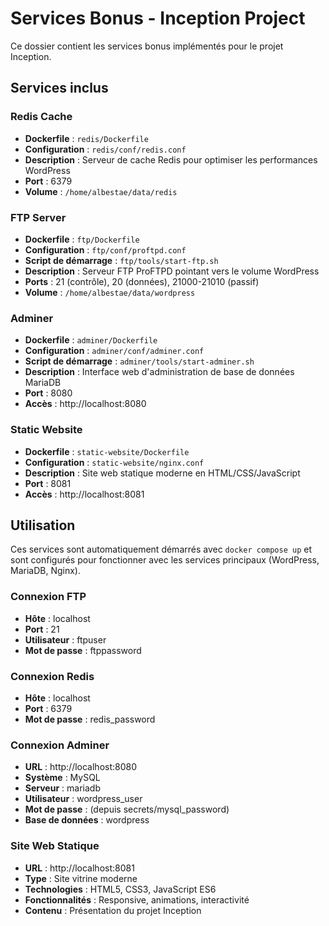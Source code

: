 # Services Bonus - Inception Project

Ce dossier contient les services bonus implémentés pour le projet Inception.

## Services inclus

### Redis Cache
- **Dockerfile** : `redis/Dockerfile`
- **Configuration** : `redis/conf/redis.conf`
- **Description** : Serveur de cache Redis pour optimiser les performances WordPress
- **Port** : 6379
- **Volume** : `/home/albestae/data/redis`

### FTP Server
- **Dockerfile** : `ftp/Dockerfile`
- **Configuration** : `ftp/conf/proftpd.conf`
- **Script de démarrage** : `ftp/tools/start-ftp.sh`
- **Description** : Serveur FTP ProFTPD pointant vers le volume WordPress
- **Ports** : 21 (contrôle), 20 (données), 21000-21010 (passif)
- **Volume** : `/home/albestae/data/wordpress`

### Adminer
- **Dockerfile** : `adminer/Dockerfile`
- **Configuration** : `adminer/conf/adminer.conf`
- **Script de démarrage** : `adminer/tools/start-adminer.sh`
- **Description** : Interface web d'administration de base de données MariaDB
- **Port** : 8080
- **Accès** : http://localhost:8080

### Static Website
- **Dockerfile** : `static-website/Dockerfile`
- **Configuration** : `static-website/nginx.conf`
- **Description** : Site web statique moderne en HTML/CSS/JavaScript
- **Port** : 8081
- **Accès** : http://localhost:8081

## Utilisation

Ces services sont automatiquement démarrés avec `docker compose up` et sont configurés pour fonctionner avec les services principaux (WordPress, MariaDB, Nginx).

### Connexion FTP
- **Hôte** : localhost
- **Port** : 21
- **Utilisateur** : ftpuser
- **Mot de passe** : ftppassword

### Connexion Redis
- **Hôte** : localhost
- **Port** : 6379
- **Mot de passe** : redis_password

### Connexion Adminer
- **URL** : http://localhost:8080
- **Système** : MySQL
- **Serveur** : mariadb
- **Utilisateur** : wordpress_user
- **Mot de passe** : (depuis secrets/mysql_password)
- **Base de données** : wordpress

### Site Web Statique
- **URL** : http://localhost:8081
- **Type** : Site vitrine moderne
- **Technologies** : HTML5, CSS3, JavaScript ES6
- **Fonctionnalités** : Responsive, animations, interactivité
- **Contenu** : Présentation du projet Inception
